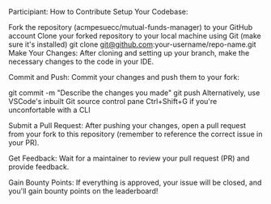 Participiant: How to Contribute
Setup Your Codebase:

Fork the repository (acmpesuecc/mutual-funds-manager) to your GitHub account
Clone your forked repository to your local machine using Git (make sure it's installed)
git clone git@github.com:your-username/repo-name.git
Make Your Changes: After cloning and setting up your branch, make the necessary changes to the code in your IDE.

Commit and Push: Commit your changes and push them to your fork:

git commit -m "Describe the changes you made"
git push
Alternatively, use VSCode's inbuilt Git source control pane Ctrl+Shift+G if you're unconfortable with a CLI

Submit a Pull Request: After pushing your changes, open a pull request from your fork to this repository (remember to reference the correct issue in your PR).

Get Feedback: Wait for a maintainer to review your pull request (PR) and provide feedback.

Gain Bounty Points: If everything is approved, your issue will be closed, and you'll gain bounty points on the leaderboard!
